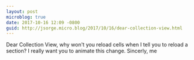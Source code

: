 ```yaml
---
layout: post
microblog: true
date: 2017-10-16 12:09 -0800
guid: http://jsorge.micro.blog/2017/10/16/dear-collection-view.html
---
```

Dear Collection View, why won't you reload cells when I tell you to reload a section? I really want you to animate this change. Sincerly, me
